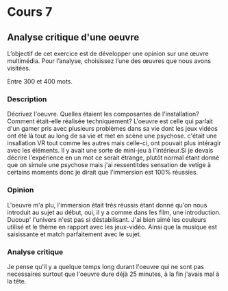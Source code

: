 # Cours 7
## Analyse critique d'une oeuvre

L’objectif de cet exercice est de développer une opinion sur une œuvre multimédia. Pour l’analyse, choisissez l’une des œuvres que nous avons visitées. 

Entre 300 et 400 mots. 

### Description
Décrivez l'oeuvre. Quelles étaient les composantes de l'installation? Comment était-elle réalisée techniquement? 
L'oeuvre est celle qui parlait d'un gamer pris avec plusieurs problèmes dans sa vie dont les jeux vidéos ont été là tout au long de sa vie et met en scène une psychose. c'était une insallation VR tout comme les autres mais celle-ci, ont pouvait plus intéragir avec les éléments. Il y avait une sorte de mini-jeu à l'intérieur.Si je devais décrire l'expérience en un mot ce serait étrange, plutôt normal étant donné que on simule une psychose mais j'ai ressentitdes sensation de vetige à certains moments donc je dirait que l'immersion est 100% réussies.
### Opinion
L'oeuvre m'a plu, l'immersion était très réussis étant donné qu'on nous introduit au sujet au début, oui, il y a comme dans les film, une introduction. Ducoup' l'univers n'est pas si déstabilisant. J'ai bien aimé les couleurs utilisé et le thème en rapport avec les jeux-vidéo. Ainsi que la musique est saisissante et match parfaitement avec le sujet.
### Analyse critique
Je pense qu'il y a quelque temps long durant l'oeuvre qui ne sont pas necessaires surtout que l'oeuvre dure déjà 25 minutes, à la fin j'avais mal à la tête.
